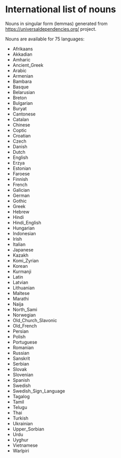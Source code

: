 # International list of nouns
Nouns in singular form (lemmas) generated from https://universaldependencies.org/ project.

Nouns are available for 75 languages:
* Afrikaans
* Akkadian
* Amharic
* Ancient_Greek
* Arabic
* Armenian
* Bambara
* Basque
* Belarusian
* Breton
* Bulgarian
* Buryat
* Cantonese
* Catalan
* Chinese
* Coptic
* Croatian
* Czech
* Danish
* Dutch
* English
* Erzya
* Estonian
* Faroese
* Finnish
* French
* Galician
* German
* Gothic
* Greek
* Hebrew
* Hindi
* Hindi_English
* Hungarian
* Indonesian
* Irish
* Italian
* Japanese
* Kazakh
* Komi_Zyrian
* Korean
* Kurmanji
* Latin
* Latvian
* Lithuanian
* Maltese
* Marathi
* Naija
* North_Sami
* Norwegian
* Old_Church_Slavonic
* Old_French
* Persian
* Polish
* Portuguese
* Romanian
* Russian
* Sanskrit
* Serbian
* Slovak
* Slovenian
* Spanish
* Swedish
* Swedish_Sign_Language
* Tagalog
* Tamil
* Telugu
* Thai
* Turkish
* Ukrainian
* Upper_Sorbian
* Urdu
* Uyghur
* Vietnamese
* Warlpiri
